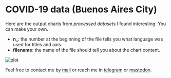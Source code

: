 # COVID-19 data (Buenos Aires City)

Here are the output charts from *processed datasets* I found interesting. You can make your own.

- **n_**: the number at the beginning of the file tells you what language was used for titles and axis.
- **filename**: the name of the file should tell you about the chart content.  

![plot](https://gitlab.com/rodrigovalla/covid-19-caba/-/raw/master/assets/img/chart.jpg)

Feel free to contact me by [mail](mailto:rodrigovalla@protonmail.ch) or reach me in
[telegram](https://t.me/rvalla) or [mastodon](https://fosstodon.org/@rvalla).
